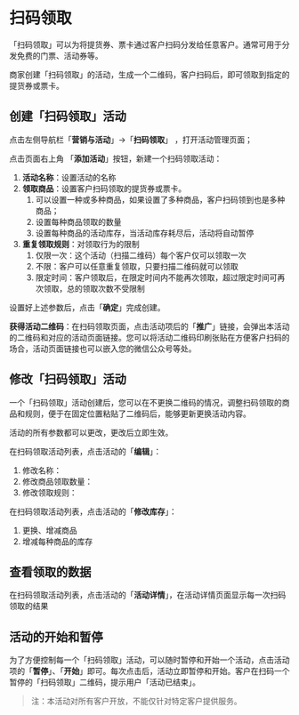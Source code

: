 # 扫码领取

「扫码领取」可以为将提货券、票卡通过客户扫码分发给任意客户。通常可用于分发免费的门票、活动券等。

商家创建「扫码领取」的活动，生成一个二维码，客户扫码后，即可领取到指定的提货券或票卡。

## 创建「扫码领取」活动

点击左侧导航栏「**营销与活动**」→「**扫码领取**」 ，打开活动管理页面；

点击页面右上角 「**添加活动**」按钮，新建一个扫码领取活动：

1. **活动名称**：设置活动的名称
2. **领取商品**：设置客户扫码领取的提货券或票卡。
   1. 可以设置一种或多种商品，如果设置了多种商品，客户扫码领到也是多种商品；
   2. 设置每种商品领取的数量
   3. 设置每种商品的活动库存，当活动库存耗尽后，活动将自动暂停
3. **重复领取规则**：对领取行为的限制
   1. 仅限一次：这个活动（扫描二维码）每个客户仅可以领取一次
   2. 不限：客户可以任意重复领取，只要扫描二维码就可以领取
   3. 限定时间：客户领取后，在限定时间内不能再次领取，超过限定时间可再次领取，总的领取次数不受限制

设置好上述参数后，点击「**确定**」完成创建。

**获得活动二维码**：在扫码领取页面，点击活动项后的「**推广**」链接，会弹出本活动的二维码和对应的活动页面链接。您可以将活动二维码印刷张贴在方便客户扫码的场合，活动页面链接也可以嵌入您的微信公众号等处。



## 修改「扫码领取」活动

一个「扫码领取」活动创建后，您可以在不更换二维码的情况，调整扫码领取的商品和规则，便于在固定位置粘贴了二维码后，能够更新更换活动内容。

活动的所有参数都可以更改，更改后立即生效。

在扫码领取活动列表，点击活动的「**编辑**」：

1. 修改名称：
2. 修改商品领取数量：
3. 修改领取规则：

在扫码领取活动列表，点击活动的「**修改库存**」：

1. 更换、增减商品
2. 增减每种商品的库存



## 查看领取的数据

在扫码领取活动列表，点击活动的「**活动详情**」，在活动详情页面显示每一次扫码领取的结果



## 活动的开始和暂停

为了方便控制每一个「扫码领取」活动，可以随时暂停和开始一个活动，点击活动项的「**暂停**」、「**开始**」即可。每次点击后，活动立即暂停和开始。客户在扫码一个暂停的「扫码领取」二维码，提示用户「活动已结束」。



> 注：本活动对所有客户开放，不能仅针对特定客户提供服务。